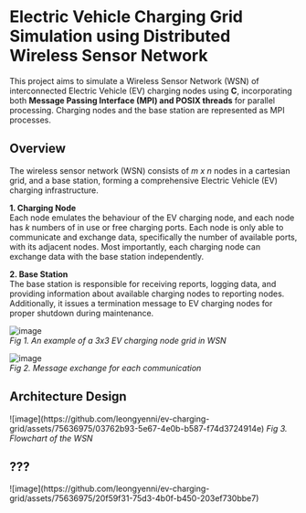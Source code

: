 <h1>Electric Vehicle Charging Grid Simulation using Distributed Wireless Sensor Network</h1>

This project aims to simulate a Wireless Sensor Network (WSN) of interconnected Electric Vehicle (EV) charging nodes using **C**, incorporating both **Message Passing Interface (MPI) and POSIX threads** for parallel processing. Charging nodes and the base station are represented as MPI processes.   

<h2>Overview</h2>
The wireless sensor network (WSN) consists of <em> m x n </em> nodes in a cartesian grid, and a base station, forming a comprehensive Electric Vehicle (EV) charging infrastructure.       
<br>
      
**1. Charging Node**    
Each node emulates the behaviour of the EV charging node, and each node has <em> k </em> numbers of in use or free charging ports. Each node is only able to communicate and exchange data, specifically the number of available ports, with its adjacent nodes. Most importantly, each charging node can exchange data with the base station independently.    

**2. Base Station**   
The base station is responsible for receiving reports, logging data, and providing information about available charging nodes to reporting nodes. Additionally, it issues a termination message to EV charging nodes for proper shutdown during maintenance.

![image](https://github.com/leongyenni/ev-charging-grid/assets/75636975/b884fc26-5f26-4464-9168-e1b82d232df8)   
<em>Fig 1. An example of a 3x3 EV charging node grid in WSN </em>

![image](https://github.com/leongyenni/ev-charging-grid/assets/75636975/0fe11b3e-82c4-455b-8f1b-82dd08341d1d)    
<em>Fig 2. Message exchange for each communication </em>

<h2>Architecture Design</h2>
![image](https://github.com/leongyenni/ev-charging-grid/assets/75636975/03762b93-5e67-4e0b-b587-f74d3724914e)
<em>Fig 3. Flowchart of the WSN </em>


<h2>???</h2>
![image](https://github.com/leongyenni/ev-charging-grid/assets/75636975/20f59f31-75d3-4b0f-b450-203ef730bbe7)


